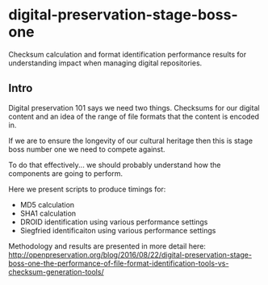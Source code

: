 # digital-preservation-stage-boss-one

Checksum calculation and format identification performance results for understanding impact when
managing digital repositories. 

## Intro

Digital preservation 101 says we need two things. Checksums for our digital content and an idea of 
the range of file formats that the content is encoded in. 

If we are to ensure the longevity of our cultural heritage then this is stage boss number one we 
need to compete against. 

To do that effectively... we should probably understand how the components are going to perform. 

Here we present scripts to produce timings for:

- MD5 calculation
- SHA1 calculation
- DROID identification using various performance settings
- Siegfried identificaiton using various performance settings 

Methodology and results are presented in more detail here: http://openpreservation.org/blog/2016/08/22/digital-preservation-stage-boss-one-the-performance-of-file-format-identification-tools-vs-checksum-generation-tools/
